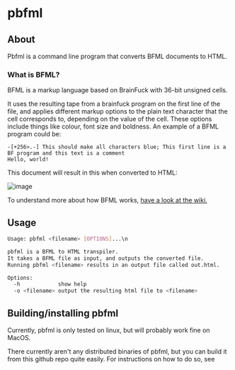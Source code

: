 # pbfml
## About 
Pbfml is a command line program that converts BFML documents to HTML.

### What is BFML?
BFML is a markup language based on BrainFuck with 36-bit unsigned cells.

It uses the resulting tape from a brainfuck program on the first line of the file, and applies different markup options to the plain text character that the cell corresponds to, depending on the value of the cell. These options include things like colour, font size and boldness. An example of a BFML program could be:

```
-[+256>.-] This should make all characters blue; This first line is a BF program and this text is a comment
Hello, world!
```
This document will result in this when converted to HTML:

![image](https://user-images.githubusercontent.com/71628935/134909103-85afd925-7c03-4445-aa27-d7a13f4410b3.png)

To understand more about how BFML works, [have a look at the wiki.](https://github.com/Rasmustex/pbfml/wiki/BFML)

## Usage
```sh
Usage: pbfml <filename> [OPTIONS]...\n

pbfml is a BFML to HTML transpiler.
It takes a BFML file as input, and outputs the converted file.
Running pbfml <filename> results in an output file called out.html.

Options:
  -h            show help
  -o <filename> output the resulting html file to <filename>
```

## Building/installing pbfml
Currently, pbfml is only tested on linux, but will probably work fine on MacOS.

There currently aren't any distributed binaries of pbfml, but you can build it from this github repo quite easily. For instructions on how to do so, see
